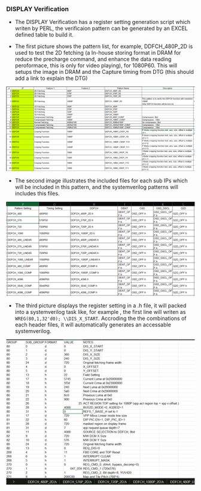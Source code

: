 

### DISPLAY Verification

* The DISPLAY Verification has a register setting generation script which writen by PERL, the verificaion pattern can be generated by an EXCEL defined table to build it. 

* The first picture shows the pattern list, for example, DDFCH_480P_2D is used to test the 2D fetching (a In-house storing format in DRAM for reduce the precharge command, and enhance the data reading peroformace, this is only for video playing), for 1080P60. This will setups the image in DRAM and the Capture timing from DTG (this should add a link to explain the DTG)

<p align="center">
<img src="pattern_list.png" alt="sram_pool_example" width="750">
</p>

* The second image illustrates the included files for each sub IPs which will be included in this pattern, and the systemverilog patterns will includes this files.

<p align="center">
<img src="pattern_feature.png" alt="sram_pool_example" width="750">
</p>

* The third picture displays the register setting in a .h file, it will packed into a systemverilog task like, for example , the first line will writen as `WREG(80,1,32'd0); \\DIS_X_START`. Accroding the the combinations of each header files, it will automatically generates an accessable systemverilog.

<p align="center">
<img src="IP_register.png" alt="sram_pool_example" width="750">
</p>